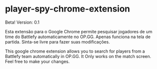 # player-spy-chrome-extension

Beta! Version: 0.1

Esta extensão para o Google Chrome permite pesquisar jogadores de um time do Battlefy automaticamente no OP.GG. Apenas funciona na tela de partida. Sinta-se livre para fazer suas modificações.

This google chrome extension allows you to search for players from a Battlefy team automatically in OP.GG. It Only works on the match screen. Feel free to make your changes.